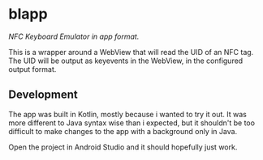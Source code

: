 # blapp
*NFC Keyboard Emulator in app format.*

This is a wrapper around a WebView that will read the UID of an NFC tag. The UID will be output as keyevents in the WebView, in the configured output format.

## Development
The app was built in Kotlin, mostly because i wanted to try it out. It was more different to Java syntax wise than i expected, but it shouldn't be too difficult to make changes to the app with a background only in Java.

Open the project in Android Studio and it should hopefully just work.
